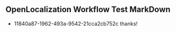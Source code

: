 ## OpenLocalization Workflow Test MarkDown
* 11840a87-1962-493a-9542-21cca2cb752c thanks!

<!--HONumber=Aug16_HO3-->



